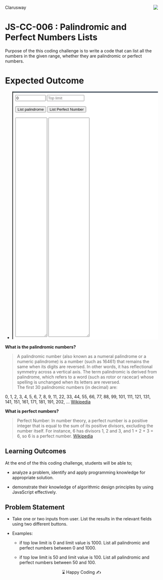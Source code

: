 <p>Clarusway<img align="right"
  src="https://secure.meetupstatic.com/photos/event/3/1/b/9/600_488352729.jpeg"  width="15px"></p>

# JS-CC-006 : Palindromic and Perfect Numbers Lists

Purpose of the this coding challenge is to write a code that can list all the numbers in the given range, whether they are palindromic or perfect numbers.

# Expected Outcome
- ![Project ](./cc09.gif)

**What is the palindromic numbers?**
> A palindromic number (also known as a numeral palindrome or a numeric palindrome) is a number (such as 16461) that remains the same when its digits are reversed. In other words, it has reflectional symmetry across a vertical axis. The term palindromic is derived from palindrome, which refers to a word (such as rotor or racecar) whose spelling is unchanged when its letters are reversed. <br>
The first 30 palindromic numbers (in decimal) are:

0, 1, 2, 3, 4, 5, 6, 7, 8, 9, 11, 22, 33, 44, 55, 66, 77, 88, 99, 101, 111, 121, 131, 141, 151, 161, 171, 181, 191, 202, … [Wikipedia](https://en.wikipedia.org/wiki/Palindromic_number)<br>

**What is perfect numbers?**
> Perfect Number: In number theory, a perfect number is a positive integer that is equal to the sum of its positive divisors, excluding the number itself. For instance, 6 has divisors 1, 2 and 3, and 1 + 2 + 3 = 6, so 6 is a perfect number. [Wikipedia](https://en.wikipedia.org/wiki/Perfect_number)


## Learning Outcomes

At the end of the this coding challenge, students will be able to;

- analyze a problem, identify and apply programming knowledge for appropriate solution.

- demonstrate their knowledge of algorithmic design principles by using JavaScript effectively.

## Problem Statement

- Take one or two inputs from user. List the results in the relevant fields using two different buttons.

- Examples:

  - if top low limit is 0 and limit value is 1000. List all palindromic and perfect numbers between 0 and 1000.

  - if top low limit is 50 and limit value is 100. List all palindromic and perfect numbers between 50 and 100.

<center> ⌛ Happy Coding  ✍ </center>
